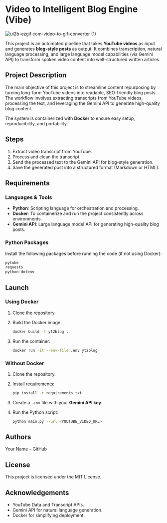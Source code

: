 # Video to Intelligent Blog Engine (Vibe)
![ui2b-ezgif com-video-to-gif-converter (1)](https://github.com/user-attachments/assets/bf4e8f7d-34f8-4ffa-a451-041c13438bae)

This project is an automated pipeline that takes **YouTube videos** as input and generates **blog-style posts** as output. It combines transcription, natural language processing, and large language model capabilities (via Gemini API) to transform spoken video content into well-structured written articles.


## Project Description

The main objective of this project is to streamline content repurposing by turning long-form YouTube videos into readable, SEO-friendly blog posts. The workflow involves extracting transcripts from YouTube videos, processing the text, and leveraging the Gemini API to generate high-quality blog content.

The system is containerized with **Docker** to ensure easy setup, reproducibility, and portability.

## Steps

1. Extract video transcript from YouTube.
2. Process and clean the transcript.
3. Send the processed text to the Gemini API for blog-style generation.
4. Save the generated post into a structured format (Markdown or HTML).

## Requirements

### Languages & Tools

* **Python**: Scripting language for orchestration and processing.
* **Docker**: To containerize and run the project consistently across environments.
* **Gemini API**: Large language model API for generating high-quality blog posts.

### Python Packages

Install the following packages before running the code (if not using Docker):

```python
pytube
requests
python-dotenv
```

## Launch

### Using Docker

1. Clone the repository.
2. Build the Docker image:

   ```bash
   docker build -t yt2blog .
   ```
3. Run the container:

   ```bash
   docker run -it --env-file .env yt2blog
   ```

### Without Docker

1. Clone the repository.
2. Install requirements:

   ```bash
   pip install -r requirements.txt
   ```
3. Create a `.env` file with your **Gemini API key**.
4. Run the Python script:

   ```bash
   python main.py --url <YOUTUBE_VIDEO_URL>
   ```

## Authors
Your Name – GitHub


## License
This project is licensed under the MIT License.


## Acknowledgements
* YouTube Data and Transcript APIs.
* Gemini API for natural language generation.
* Docker for simplifying deployment.

